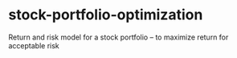 # stock-portfolio-optimization
Return and risk model for a stock portfolio – to maximize return for acceptable risk
